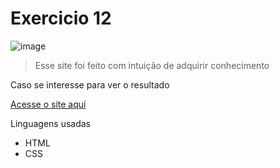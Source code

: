 # Exercicio 12

![image](https://github.com/user-attachments/assets/e409553f-4979-4da7-b649-ee19fe60ee92)

> Esse site foi feito com intuição de adquirir conhecimento
<p>
    Caso se interesse para ver o resultado
</p>
<p>
<a href="https://kittz1n.github.io/HTMLeCSS/exercicios/ex012/" rel="external" target="_blank">
    Acesse o site aqui
</a>
</p>
<p>
    Linguagens usadas
</p>
<ul>
    <li>HTML
    <li>CSS
</ul>
